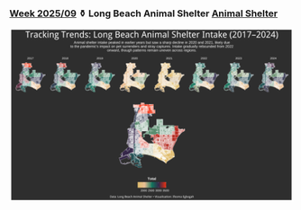 ### [Week 2025/09](https://github.com/symplyelah/Tidytuesday/blob/master/2025/Long%20Beach%20Animal%20Shelter/Long%20Beach%20Animal%20Shelter.Rmd) ⚱️  Long Beach Animal Shelter [Animal Shelter](https://www.longbeach.gov/acs/)
![./2025/Long%20Beach%20Animal%20Shelter/long.png](https://github.com/symplyelah/Tidytuesday/blob/master/2025/Long%20Beach%20Animal%20Shelter/long.png)
